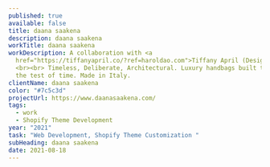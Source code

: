 ```yaml
---
published: true
available: false
title: daana saakena
description: daana saakena
workTitle: daana saakena
workDescription: A collaboration with <a
  href="https://tiffanyapril.co/?ref=haroldao.com">Tiffany April (Designer).</a>
  <br><br> Timeless, Deliberate, Architectural. Luxury handbags built to stand
  the test of time. Made in Italy.
clientName: daana saakena
color: "#7c5c3d"
projectUrl: https://www.daanasaakena.com/
tags:
  - work
  - Shopify Theme Development
year: "2021"
task: "Web Development, Shopify Theme Customization "
subHeading: daana saakena
date: 2021-08-18
---
```


